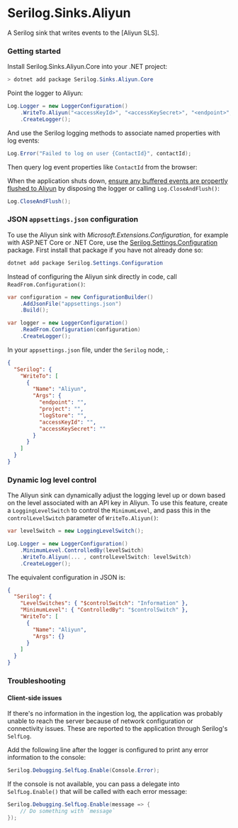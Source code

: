 ﻿# Serilog.Sinks.Aliyun 

A Serilog sink that writes events to the [Aliyun SLS].

### Getting started

Install Serilog.Sinks.Aliyun.Core into your .NET project:

```powershell
> dotnet add package Serilog.Sinks.Aliyun.Core
```

Point the logger to Aliyun:

```csharp
Log.Logger = new LoggerConfiguration()
    .WriteTo.Aliyun("<accessKeyId>", "<accessKeySecret>", "<endpoint>", "<project>", "<logStore>")
    .CreateLogger();
```

And use the Serilog logging methods to associate named properties with log events:

```csharp
Log.Error("Failed to log on user {ContactId}", contactId);
```

Then query log event properties like `ContactId` from the browser:

When the application shuts down, [ensure any buffered events are propertly flushed to Aliyun](https://merbla.com/2016/07/06/serilog-log-closeandflush/) by disposing the logger or calling `Log.CloseAndFlush()`:

```csharp
Log.CloseAndFlush();
```

### JSON `appsettings.json` configuration

To use the Aliyun sink with _Microsoft.Extensions.Configuration_, for example with ASP.NET Core or .NET Core, use the [Serilog.Settings.Configuration](https://github.com/serilog/serilog-settings-configuration) package. First install that package if you have not already done so:

```powershell
dotnet add package Serilog.Settings.Configuration
```

Instead of configuring the Aliyun sink directly in code, call `ReadFrom.Configuration()`:

```csharp
var configuration = new ConfigurationBuilder()
    .AddJsonFile("appsettings.json")
    .Build();

var logger = new LoggerConfiguration()
    .ReadFrom.Configuration(configuration)
    .CreateLogger();
```

In your `appsettings.json` file, under the `Serilog` node, :

```json
{
  "Serilog": {
    "WriteTo": [
      {
        "Name": "Aliyun",
        "Args": {
          "endpoint": "",
          "project": "",
          "logStore": "",
          "accessKeyId": "",
          "accessKeySecret": ""
        }
      }
    ]
  }
}
```

### Dynamic log level control

The Aliyun sink can dynamically adjust the logging level up or down based on the level associated with an API key in Aliyun. To use this feature, create a `LoggingLevelSwitch` to control the `MinimumLevel`, and pass this in the `controlLevelSwitch` parameter of `WriteTo.Aliyun()`:

```csharp
var levelSwitch = new LoggingLevelSwitch();

Log.Logger = new LoggerConfiguration()
    .MinimumLevel.ControlledBy(levelSwitch)
    .WriteTo.Aliyun(... , controlLevelSwitch: levelSwitch)
    .CreateLogger();
```

The equivalent configuration in JSON is:

```json
{
  "Serilog": {
    "LevelSwitches": { "$controlSwitch": "Information" },
    "MinimumLevel": { "ControlledBy": "$controlSwitch" },
    "WriteTo": [
      {
        "Name": "Aliyun",
        "Args": {}
      }
    ]
  }
}
```

### Troubleshooting

#### Client-side issues

If there's no information in the ingestion log, the application was probably unable to reach the server because of network configuration or connectivity issues. These are reported to the application through Serilog's `SelfLog`.

Add the following line after the logger is configured to print any error information to the console:

```csharp
Serilog.Debugging.SelfLog.Enable(Console.Error);
```

If the console is not available, you can pass a delegate into `SelfLog.Enable()` that will be called with each error message:

```csharp
Serilog.Debugging.SelfLog.Enable(message => {
    // Do something with `message`
});
```
